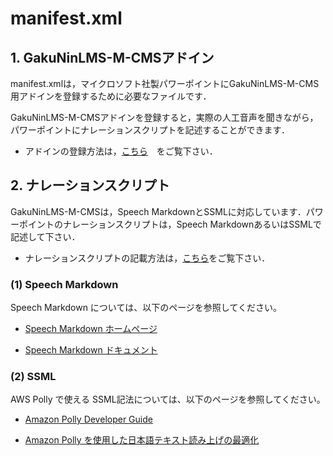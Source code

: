 # manifest.xml

## 1. GakuNinLMS-M-CMSアドイン
manifest.xmlは，マイクロソフト社製パワーポイントにGakuNinLMS-M-CMS用アドインを登録するために必要なファイルです．

GakuNinLMS-M-CMSアドインを登録すると，実際の人工音声を聞きながら，パワーポイントにナレーションスクリプトを記述することができます．

* アドインの登録方法は，[こちら](https://docs.cccties.org/chilospeech/prepare/powerpoint-1)　をご覧下さい．

## 2. ナレーションスクリプト

GakuNinLMS-M-CMSは，Speech MarkdownとSSMLに対応しています．パワーポイントのナレーションスクリプトは，Speech MarkdownあるいはSSMLで記述して下さい．

* ナレーションスクリプトの記載方法は，[こちら](https://docs.cccties.org/chilospeech/narration/describe#2narshonsukuriputono)をご覧下さい．


### (1) Speech Markdown 

Speech Markdown については、以下のページを参照してください。

* [Speech Markdown ホームページ](https://www.speechmarkdown.org/)

* [Speech Markdown ドキュメント](https://www.speechmarkdown.org/basics/what/)

### (2) SSML

AWS Polly で使える SSML記法については、以下のページを参照してください。

* [Amazon Polly Developer Guide](https://docs.aws.amazon.com/polly/latest/dg/polly-dg.pdf)

* [Amazon Polly を使用した日本語テキスト読み上げの最適化](https://aws.amazon.com/jp/blogs/news/amazon-polly-japanese-text-optimization/)

